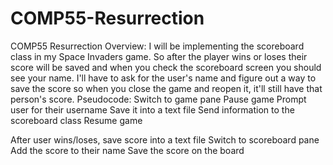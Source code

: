 # COMP55-Resurrection
COMP55 Resurrection
Overview:
I will be implementing the scoreboard class in my Space Invaders game. So after the player wins or loses their score will be saved and when you check the scoreboard screen you should see your name.
I'll have to ask for the user's name and figure out a way to save the score so when you close the game and reopen it, it'll still have that person's score.
Pseudocode:
Switch to game pane
Pause game
Prompt user for their username
  Save it into a text file
    Send information to the scoreboard class
  Resume game

After user wins/loses, save score into a text file
Switch to scoreboard pane
  Add the score to their name
  Save the score on the board
